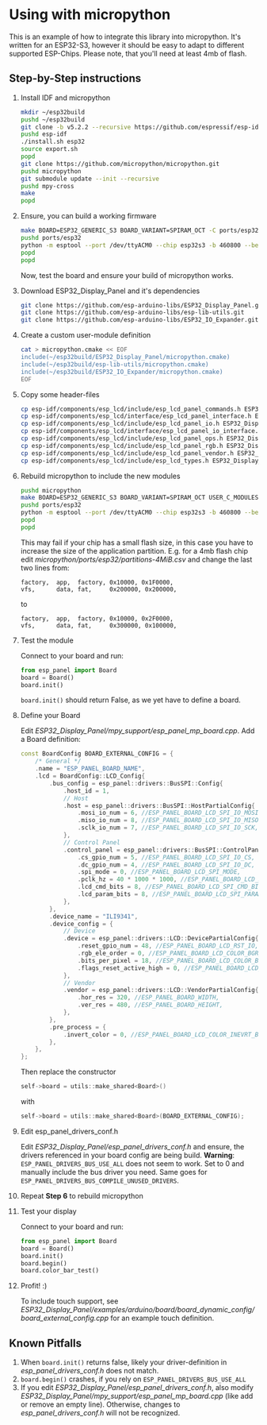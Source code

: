 # Using with micropython

This is an example of how to integrate this library into micropython. It's written for an ESP32-S3, however it should be easy to adapt to different supported ESP-Chips. Please note, that you'll need at least 4mb of flash.

## Step-by-Step instructions

1. Install IDF and micropython

    ```bash
    mkdir ~/esp32build
    pushd ~/esp32build
    git clone -b v5.2.2 --recursive https://github.com/espressif/esp-idf.git
    pushd esp-idf
    ./install.sh esp32
    source export.sh
    popd
    git clone https://github.com/micropython/micropython.git
    pushd micropython
    git submodule update --init --recursive
    pushd mpy-cross
    make
    popd
    ```

2. Ensure, you can build a working firmware

    ```bash
    make BOARD=ESP32_GENERIC_S3 BOARD_VARIANT=SPIRAM_OCT -C ports/esp32
    pushd ports/esp32
    python -m esptool --port /dev/ttyACM0 --chip esp32s3 -b 460800 --before default_reset --after hard_reset write_flash --flash_mode dio --flash_size 4MB --flash_freq 80m 0x0 build-ESP32_GENERIC_S3-SPIRAM_OCT/bootloader/bootloader.bin 0x8000 build-ESP32_GENERIC_S3-SPIRAM_OCT/partition_table/partition-table.bin 0x10000 build-ESP32_GENERIC_S3-SPIRAM_OCT/micropython.bin
    popd
    popd
    ```
    Now, test the board and ensure your build of micropython works.

3. Download ESP32_Display_Panel and it's dependencies

    ```bash
    git clone https://github.com/esp-arduino-libs/ESP32_Display_Panel.git
    git clone https://github.com/esp-arduino-libs/esp-lib-utils.git
    git clone https://github.com/esp-arduino-libs/ESP32_IO_Expander.git
    ```

4. Create a custom user-module definition

    ```bash
    cat > micropython.cmake << EOF
    include(~/esp32build/ESP32_Display_Panel/micropython.cmake)
    include(~/esp32build/esp-lib-utils/micropython.cmake)
    include(~/esp32build/ESP32_IO_Expander/micropython.cmake)
    EOF
    ```

5. Copy some header-files

    ```bash
    cp esp-idf/components/esp_lcd/include/esp_lcd_panel_commands.h ESP32_Display_Panel/mpy_support/
    cp esp-idf/components/esp_lcd/interface/esp_lcd_panel_interface.h ESP32_Display_Panel/mpy_support/
    cp esp-idf/components/esp_lcd/include/esp_lcd_panel_io.h ESP32_Display_Panel/mpy_support/
    cp esp-idf/components/esp_lcd/interface/esp_lcd_panel_io_interface.h ESP32_Display_Panel/mpy_support/
    cp esp-idf/components/esp_lcd/include/esp_lcd_panel_ops.h ESP32_Display_Panel/mpy_support/
    cp esp-idf/components/esp_lcd/include/esp_lcd_panel_rgb.h ESP32_Display_Panel/mpy_support/
    cp esp-idf/components/esp_lcd/include/esp_lcd_panel_vendor.h ESP32_Display_Panel/mpy_support/
    cp esp-idf/components/esp_lcd/include/esp_lcd_types.h ESP32_Display_Panel/mpy_support/
    ```

6. Rebuild micropython to include the new modules

    ```bash
    pushd micropython
    make BOARD=ESP32_GENERIC_S3 BOARD_VARIANT=SPIRAM_OCT USER_C_MODULES=~/esp32build/micropython.cmake -C ports/esp32
    pushd ports/esp32
    python -m esptool --port /dev/ttyACM0 --chip esp32s3 -b 460800 --before default_reset --after hard_reset write_flash --flash_mode dio --flash_size 4MB --flash_freq 80m 0x0 build-ESP32_GENERIC_S3-SPIRAM_OCT/bootloader/bootloader.bin 0x8000 build-ESP32_GENERIC_S3-SPIRAM_OCT/partition_table/partition-table.bin 0x10000 build-ESP32_GENERIC_S3-SPIRAM_OCT/micropython.bin
    popd
    popd
    ```

    This may fail if your chip has a small flash size, in this case you have to increase the size of the application partition. E.g. for a 4mb flash chip edit *micropython/ports/esp32/partitions-4MiB.csv* and change the last two lines from:

    ```csv
    factory,  app,  factory, 0x10000, 0x1F0000,
    vfs,      data, fat,     0x200000, 0x200000,
    ```

    to

    ```csv
    factory,  app,  factory, 0x10000, 0x2F0000,
    vfs,      data, fat,     0x300000, 0x100000,
    ```

7. Test the module

    Connect to your board and run:

    ```python
    from esp_panel import Board
    board = Board()
    board.init()
    ```

    `board.init()` should return False, as we yet have to define a board.

8. Define your Board

   Edit *ESP32_Display_Panel/mpy_support/esp_panel_mp_board.cpp*. Add a Board definition:

    ```c++
    const BoardConfig BOARD_EXTERNAL_CONFIG = {
        /* General */
        .name = "ESP_PANEL_BOARD_NAME",
        .lcd = BoardConfig::LCD_Config{
            .bus_config = esp_panel::drivers::BusSPI::Config{
                .host_id = 1,
                // Host
                .host = esp_panel::drivers::BusSPI::HostPartialConfig{
                    .mosi_io_num = 6, //ESP_PANEL_BOARD_LCD_SPI_IO_MOSI,
                    .miso_io_num = 8, //ESP_PANEL_BOARD_LCD_SPI_IO_MISO,
                    .sclk_io_num = 7, //ESP_PANEL_BOARD_LCD_SPI_IO_SCK,
                },
                // Control Panel
                .control_panel = esp_panel::drivers::BusSPI::ControlPanelPartialConfig{
                    .cs_gpio_num = 5, //ESP_PANEL_BOARD_LCD_SPI_IO_CS,
                    .dc_gpio_num = 4, //ESP_PANEL_BOARD_LCD_SPI_IO_DC,
                    .spi_mode = 0, //ESP_PANEL_BOARD_LCD_SPI_MODE,
                    .pclk_hz = 40 * 1000 * 1000, //ESP_PANEL_BOARD_LCD_SPI_CLK_HZ,
                    .lcd_cmd_bits = 8, //ESP_PANEL_BOARD_LCD_SPI_CMD_BITS,
                    .lcd_param_bits = 8, //ESP_PANEL_BOARD_LCD_SPI_PARAM_BITS,
                },
            },
            .device_name = "ILI9341",
            .device_config = {
                // Device
                .device = esp_panel::drivers::LCD::DevicePartialConfig{
                    .reset_gpio_num = 48, //ESP_PANEL_BOARD_LCD_RST_IO,
                    .rgb_ele_order = 0, //ESP_PANEL_BOARD_LCD_COLOR_BGR_ORDER,
                    .bits_per_pixel = 18, //ESP_PANEL_BOARD_LCD_COLOR_BITS, 16/18/24
                    .flags_reset_active_high = 0, //ESP_PANEL_BOARD_LCD_RST_LEVEL,
                },
                // Vendor
                .vendor = esp_panel::drivers::LCD::VendorPartialConfig{
                    .hor_res = 320, //ESP_PANEL_BOARD_WIDTH,
                    .ver_res = 480, //ESP_PANEL_BOARD_HEIGHT,
                },
            },
            .pre_process = {
                .invert_color = 0, //ESP_PANEL_BOARD_LCD_COLOR_INEVRT_BIT,
            },
        },
    };
    ```

    Then replace the constructor

    ```c++
    self->board = utils::make_shared<Board>()
    ```

    with

    ```c++
    self->board = utils::make_shared<Board>(BOARD_EXTERNAL_CONFIG);
    ```

9. Edit esp_panel_drivers_conf.h

    Edit *ESP32_Display_Panel/esp_panel_drivers_conf.h* and ensure, the drivers referenced in your board config are being
    build. **Warning**: `ESP_PANEL_DRIVERS_BUS_USE_ALL` does not seem to work. Set to 0 and manually include the bus driver
    you need. Same goes for `ESP_PANEL_DRIVERS_BUS_COMPILE_UNUSED_DRIVERS`.

10. Repeat **Step 6** to rebuild micropython

11. Test your display

    Connect to your board and run:

    ```python
    from esp_panel import Board
    board = Board()
    board.init()
    board.begin()
    board.color_bar_test()
    ```

12. Profit! :)

    To include touch support, see *ESP32_Display_Panel/examples/arduino/board/board_dynamic_config/board_external_config.cpp* for an example touch definition.

## Known Pitfalls

1. When `board.init()` returns false, likely your driver-definition in *esp_panel_drivers_conf.h* does not match.
2. `board.begin()` crashes, if you rely on `ESP_PANEL_DRIVERS_BUS_USE_ALL`
3. If you edit *ESP32_Display_Panel/esp_panel_drivers_conf.h*, also modify *ESP32_Display_Panel/mpy_support/esp_panel_mp_board.cpp* (like add or remove an empty line). Otherwise, changes to *esp_panel_drivers_conf.h* will not be recognized.
